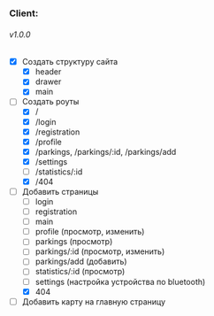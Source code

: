 ### Client:
###### v1.0.0

- [x] Создать структуру сайта
    - [x] header
    - [x] drawer
    - [x] main
- [ ] Создать роуты
    - [x] /
    - [x] /login
    - [x] /registration
    - [x] /profile
    - [x] /parkings, /parkings/:id, /parkings/add
    - [x] /settings
    - [ ] /statistics/:id
    - [x] /404
- [ ] Добавить страницы
    - [ ] login
    - [ ] registration
    - [ ] main
    - [ ] profile (просмотр, изменить)
    - [ ] parkings (просмотр)
    - [ ] parkings/:id (просмотр, изменить)
    - [ ] parkings/add (добавить)
    - [ ] statistics/:id (просмотр)
    - [ ] settings (настройка устройства по bluetooth)
    - [x] 404
- [ ] Добавить карту на главную страницу